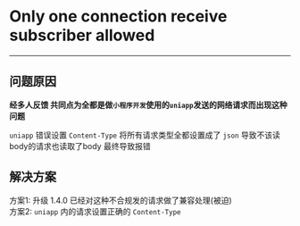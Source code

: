 # Only one connection receive subscriber allowed
- - -
## 问题原因
**经多人反馈 共同点为全都是做`小程序开发`使用的`uniapp`发送的网络请求而出现这种问题**

`uniapp` 错误设置 `Content-Type` 将所有请求类型全都设置成了 `json` 导致不该读body的请求也读取了body 最终导致报错

## 解决方案

方案1: 升级 1.4.0 已经对这种不合规发的请求做了兼容处理(被迫)<br>
方案2: `uniapp` 内的请求设置正确的 `Content-Type`
